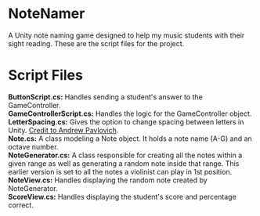 # NoteNamer
A Unity note naming game designed to help my music students with their sight reading. These are the script files for the project.

# Script Files
**ButtonScript.cs:** Handles sending a student's answer to the GameController.  
**GameControllerScript.cs:** Handles the logic for the GameController object.  
**LetterSpacing.cs:** Gives the option to change spacing between letters in Unity. [Credit to Andrew Pavlovich](https://bitbucket.org/AcornGame/adjustable-character-spacing).  
**Note.cs:** A class modeling a Note object. It holds a note name (A-G) and an octave number.  
**NoteGenerator.cs:** A class responsible for creating all the notes within a given range as well as generating a random note inside that range. This earlier version is set to all the notes a violinist can play in 1st position.  
**NoteView.cs:** Handles displaying the random note created by NoteGenerator.  
**ScoreView.cs:** Handles displaying the student's score and percentage correct.